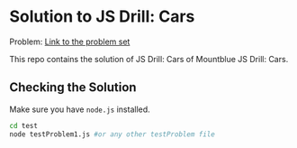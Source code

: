 # Solution to JS Drill: Cars

Problem: [Link to the problem set](https://github.com/mountblue/javascript-full-stack-path/blob/master/2.%20javascript/2.%20javascript-basics.md)

This repo contains the solution of JS Drill: Cars of Mountblue JS Drill: Cars.

## Checking the Solution

Make sure you have `node.js` installed.

```bash
cd test
node testProblem1.js #or any other testProblem file
```